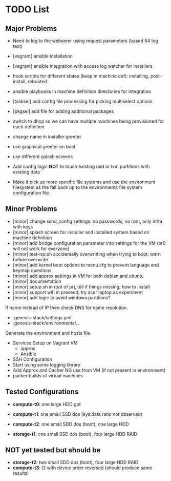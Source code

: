 # TODO List

## Major Problems

- Need to log to the webserer using request parameters (based 64 log text)
- [vagrant] ansible installation
- [vagrant] ansible integration with access log watcher for installers
- hook scripts for different states (keep in machine def): installing, post-install, rebooted
- ansible playbooks in machine definition directories for integration
- [tasksel] add config file processing for picking multiselect options
- [pkgsel] add file for adding additional packages
- switch to dhcp so we can have multiple machines being provisioned for each definition

- change name in installer greeter
- use graphical greeter on boot
- use different splash screens

- Add config logic **NOT** to touch existing raid or lvm partitions with existing data

- Make it pick up more specific file systems and use the environment filesystem
  as the fall back up to the environments file system configuration file.

## Minor Problems

- [minor] change sshd_config settings: no passwords, no root, only infra with keys
- [minor] splash screen for installer and installed system based on machine definition
- [minor] add bridge configuration parameter into settings for the VM (br0 will not work for everyone)
- [minor] test-iso.sh accidentally overwritting when trying to boot: warn before overwrite
- [minor] add kernel boot options to menu.cfg to prevent language and keymap questions
- [minor] add approx settings in VM for both debian and ubuntu
- [minor] documentation
- [minor] setup.sh in root of prj, tell if things missing, how to install
- [minor] support wifi in preseed, try acer laptop as experiment
- [minor] add logic to avoid windows partitions?

If name instead of IP then check DNS for name resolution.

- .genesis-stack/settings.yml
- .genesis-stack/environments/...

Generate the environment and hosts file.

- Services Setup on Vagrant VM
  - approx
  - Ansible
- SSH Configuration
- Start using some logging library
- Add Approx and Cacher NG use from VM (if not present in environment)
- packer builds of virtual machines

## Tested Configurations

- **compute-t0**: one large HDD gpt
- **compute-t1**: one small SSD dos (sys:data ratio not observed)
- **compute-t2**: one small SDD dos (boot), one large HDD

- **storage-t1**: one small SSD dos (boot), four large HDD RAID


## NOT yet tested but should be

- **storage-t2**: two small SDD dos (boot), four large HDD RAID
- **compute-t3**: t2 with device order reversed (should produce same results)

